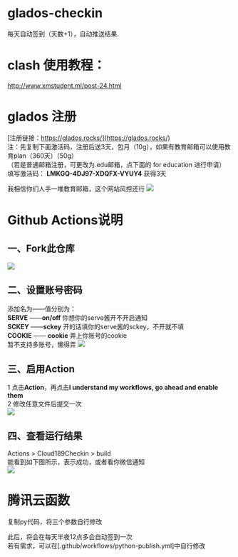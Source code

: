 # glados-checkin
  每天自动签到（天数+1），自动推送结果.

# clash 使用教程：  
  http://www.xmstudent.ml/post-24.html


# glados 注册
  [注册链接：https://glados.rocks/](https://glados.rocks/)   
  注：先复制下面激活码，注册后送3天，包月（10g），如果有教育邮箱可以使用教育plan（360天）（50g）  
      （若是普通邮箱注册，可更改为.edu邮箱，点下面的 for education 进行申请）  
  填写激活码：  **LMKGQ-4DJ97-XDQFX-VYUY4** 获得3天 
  
  我相信你们人手一堆教育邮箱，这个网站风控还行 
![](http://tu.yaohuo.me/imgs/2020/06/ed0e944eec323a16.png)

# Github Actions说明
## 一、Fork此仓库
![](http://tu.yaohuo.me/imgs/2020/06/f059fe73afb4ef5f.png)
## 二、设置账号密码

添加名为——值分别为：  
**SERVE**  ——**on/off** 你想你的serve酱开不开启通知  
**SCKEY**  ——**sckey**  开的话填你的serve酱的sckey，不开就不填   
**COOKIE** —— **cookie** 弄上你账号的cookie  
暂不支持多账号，懒得弄
![](http://tu.yaohuo.me/imgs/2020/06/748bf9c0ca6143cd.png)

## 三、启用Action
1 点击**Action**，再点击**I understand my workflows, go ahead and enable them**  
2 修改任意文件后提交一次  
![](http://tu.yaohuo.me/imgs/2020/06/34ca160c972b9927.png)

## 四、查看运行结果
Actions > Cloud189Checkin > build  
能看到如下图所示，表示成功，或者看你微信通知  
![](http://tu.yaohuo.me/imgs/2020/06/289432b53bded61c.png)  
  
# 腾讯云函数
复制py代码，将三个参数自行修改  



此后，将会在每天半夜12点多会自动签到一次  
若有需求，可以在[.github/workflows/python-publish.yml]中自行修改  
